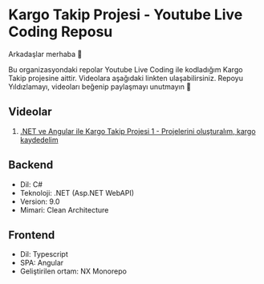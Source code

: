 # Kargo Takip Projesi - Youtube Live Coding Reposu
Arkadaşlar merhaba 👋

Bu organizasyondaki repolar Youtube Live Coding ile kodladığım Kargo Takip projesine aittir. Videolara aşağıdaki linkten ulaşabilirsiniz. Repoyu Yıldızlamayı, videoları beğenip paylaşmayı unutmayın 🤗

## Videolar
1. <a href="https://www.youtube.com/live/Lc3EzrXlJ5g">.NET ve Angular ile Kargo Takip Projesi 1 - Projelerini oluşturalım, kargo kaydedelim</a>

## Backend
- Dil: C#
- Teknoloji: .NET (Asp.NET WebAPI)
- Version: 9.0
- Mimari: Clean Architecture

## Frontend
- Dil: Typescript
- SPA: Angular
- Geliştirilen ortam: NX Monorepo

